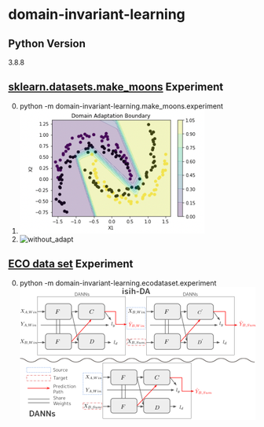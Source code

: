 # domain-invariant-learning

## Python Version
3.8.8

## [sklearn.datasets.make_moons](https://scikit-learn.org/stable/modules/generated/sklearn.datasets.make_moons.html "make_moons REF") Experiment 
0. python -m domain-invariant-learning.make_moons.experiment
1. ![dann](/make_moons_experiemnt_dann.png)
2. ![without_adapt](/make_moons_experiment_without_adapt.png)

## [ECO data set](https://vs.inf.ethz.ch/res/show.html?what=eco-data "ECO data set REF") Experiment
0. python -m domain-invariant-learning.ecodataset.experiment
![isih-DA](/isih-DA_schematic_fig.png)
